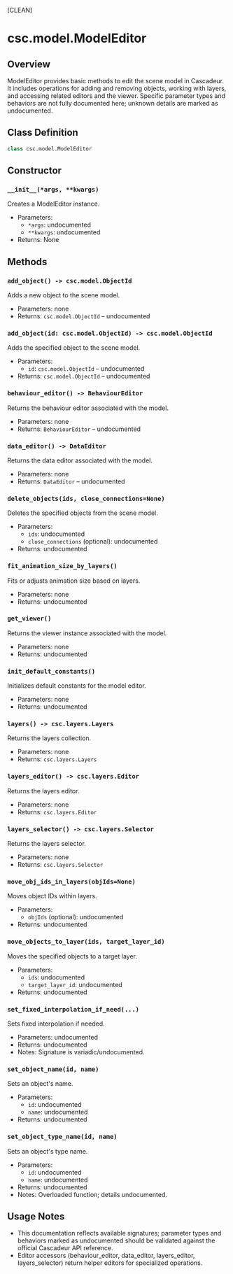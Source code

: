 [CLEAN]

# csc.model.ModelEditor

## Overview
ModelEditor provides basic methods to edit the scene model in Cascadeur. It includes operations for adding and removing objects, working with layers, and accessing related editors and the viewer. Specific parameter types and behaviors are not fully documented here; unknown details are marked as undocumented.

## Class Definition
```python
class csc.model.ModelEditor
```

## Constructor

### `__init__(*args, **kwargs)`
Creates a ModelEditor instance.
- Parameters:
  - `*args`: undocumented
  - `**kwargs`: undocumented
- Returns: None

## Methods

### `add_object() -> csc.model.ObjectId`
Adds a new object to the scene model.
- Parameters: none
- Returns: `csc.model.ObjectId` – undocumented

### `add_object(id: csc.model.ObjectId) -> csc.model.ObjectId`
Adds the specified object to the scene model.
- Parameters:
  - `id`: `csc.model.ObjectId` – undocumented
- Returns: `csc.model.ObjectId` – undocumented

### `behaviour_editor() -> BehaviourEditor`
Returns the behaviour editor associated with the model.
- Parameters: none
- Returns: `BehaviourEditor` – undocumented

### `data_editor() -> DataEditor`
Returns the data editor associated with the model.
- Parameters: none
- Returns: `DataEditor` – undocumented

### `delete_objects(ids, close_connections=None)`
Deletes the specified objects from the scene model.
- Parameters:
  - `ids`: undocumented
  - `close_connections` (optional): undocumented
- Returns: undocumented

### `fit_animation_size_by_layers()`
Fits or adjusts animation size based on layers.
- Parameters: none
- Returns: undocumented

### `get_viewer()`
Returns the viewer instance associated with the model.
- Parameters: none
- Returns: undocumented

### `init_default_constants()`
Initializes default constants for the model editor.
- Parameters: none
- Returns: undocumented

### `layers() -> csc.layers.Layers`
Returns the layers collection.
- Parameters: none
- Returns: `csc.layers.Layers`

### `layers_editor() -> csc.layers.Editor`
Returns the layers editor.
- Parameters: none
- Returns: `csc.layers.Editor`

### `layers_selector() -> csc.layers.Selector`
Returns the layers selector.
- Parameters: none
- Returns: `csc.layers.Selector`

### `move_obj_ids_in_layers(objIds=None)`
Moves object IDs within layers.
- Parameters:
  - `objIds` (optional): undocumented
- Returns: undocumented

### `move_objects_to_layer(ids, target_layer_id)`
Moves the specified objects to a target layer.
- Parameters:
  - `ids`: undocumented
  - `target_layer_id`: undocumented
- Returns: undocumented

### `set_fixed_interpolation_if_need(...)`
Sets fixed interpolation if needed.
- Parameters: undocumented
- Returns: undocumented
- Notes: Signature is variadic/undocumented.

### `set_object_name(id, name)`
Sets an object's name.
- Parameters:
  - `id`: undocumented
  - `name`: undocumented
- Returns: undocumented

### `set_object_type_name(id, name)`
Sets an object's type name.
- Parameters:
  - `id`: undocumented
  - `name`: undocumented
- Returns: undocumented
- Notes: Overloaded function; details undocumented.

## Usage Notes
- This documentation reflects available signatures; parameter types and behaviors marked as undocumented should be validated against the official Cascadeur API reference.
- Editor accessors (behaviour_editor, data_editor, layers_editor, layers_selector) return helper editors for specialized operations.

